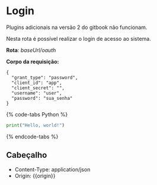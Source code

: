 # Login

Plugins adicionais na versão 2 do gitbook não funcionam.

Nesta rota é possível realizar o login de acesso ao sistema.

**Rota**: *baseUrl/oauth*

**Corpo da requisição:**
```
{
  "grant_type": "password",
  "client_id": "app",
  "client_secret": "",
  "username": "user",
  "password": "sua_senha"
}
```

{% code-tabs Python %}
```python
print("Hello, world!")
```
{% endcode-tabs %}

## Cabeçalho

- Content-Type: application/json
- Origin: {{origin}}
